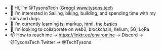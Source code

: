 - 👋 Hi, I’m @TysonsTech (Gregg) www.tysons.tech  
- 👀 I’m interested in Sailing, biking, building, and spending time with my kids and dogs 
- 🌱 I’m currently learning js, markup, html, the basics
- 💞️ I’m looking to collaborate on web3, blockchain, helium, 5G, LoRa
- 📫 How to reach me -> https://linktr.ee/enviromine -> Discord -> @TysonsTech Twitter -> @TechTysons

<!---
TysonsTech/TysonsTech is a ✨ special ✨ repository because its `README.md` (this file) appears on your GitHub profile.
You can click the Preview link to take a look at your changes.
--->
